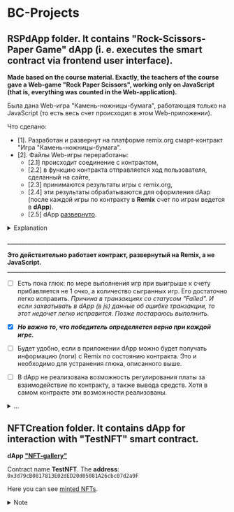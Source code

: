 # BC-Projects

## RSPdApp folder. It contains "Rock-Scissors-Paper Game" dApp (i. e. executes the smart contract via frontend user interface).
**Made based on the course material. Exactly, the teachers of the course gave a Web-game "Rock Paper Scissors", working only on JavaScript (that is, everything was counted in the Web-application).**


Была дана Web-игра "Камень-ножницы-бумага", работающая только на JavaScript (то есть весь счет происходил в этом Web-приложении).

Что сделано:
- [1]. Разработан и развернут на платформе remix.org смарт-контракт "Игра "Камень-ножницы-бумага".
- [2]. Файлы Web-игры переработаны:
  - [2.1] происходит соединение с контрактом,
  - [2.2] в функцию контракта отправляется ход пользователя, сделанный на сайте,
  - [2.3] принимаются результаты игры с remix.org,
  - [2.4] эти результаты обрабатываются для оформления dAap (после каждой игры по контракту в **Remix** счет по играм ведется в **dApp**).
  - [2.5] dApp [развернуто](http://oademi.kz/RSPweb/index.html).
  
<details><summary>Explanation</summary>
  A Web game was given that works only on JavaScript (that is, everything was counted in the Web-application).
  
  What's done:
- [1]. Smart contract "Rock-Paper-Scissors game" was developed and deployed on the platform remix.org.
- [2]. The Web game files have been redesigned:
  - [2.1] the connection with the contract takes place,
  - [2.2] the user's move made on the site is sent to the contract function,
  - [2.3] the results of the game are accepted with remix.org,
  - [2.4] these results are processed for dAap decoration (after each contract game in **Remix** the scores are counted in **dAap**).
  - [2.5] dAap [deployed](http://oademi.kz/RSPweb/index.html).
</details>
  
**___________________________________________________________________________**

**Это действительно работает контракт, развернутый на Remix, а не JavaScript.**
**___________________________________________________________________________**
  

 - [ ] Есть пока глюк: по мере выполнения игр при выигрыше к счету прибавляется не 1 очко, а количество сыгранных игр. Его достаточно легко исправить. _Причина в транзакциях со статусом "Failed". И если захватывать в dApp (в js) данные  об ошибке транзакции, то этот недочет легко исправится. Позже постараюсь выполнить._
 - [x] ***Но важно то, что победитель определяется верно при каждой игре.***
 - [ ] Будет удобно, если в приложении dApp можно будет получать информацию (логи) с Remix по состоянию контракта. Это и необходимо для устранения глюка, описанного выше.
 - [ ] В dApp не реализована возможность регулирования платы за взаимодействие по контракту, а также вывода средств.
     Хотя в самом контракте эти возможности реализованы.

  
<details><summary>...</summary>
  **Это действительно работает контракт, развернутый на Remix, а не JavaScript**
</details>




## NFTCreation folder. It contains dApp for interaction with "TestNFT" smart contract.
**dApp ["NFT-gallery"](http://oademi.kz/NFTgallery/index.html)**

Contract name **TestNFT**. The **address**:
```0x3d79cB0817813E02dED20d05081A26cbc07d2a9F```

Here you can see [minted NFTs](https://testnets.opensea.io/collection/testnft-296).

<details><summary>Note</summary>  
  - Ресурсы сгенерированы бесплатным сервисом искусственного интеллекта.
  - Вот [то](https://betterprogramming.pub/how-to-create-your-own-nft-smart-contract-tutorial-1b90978bd7a3), что очень помогло при создании NFT.
</details>

